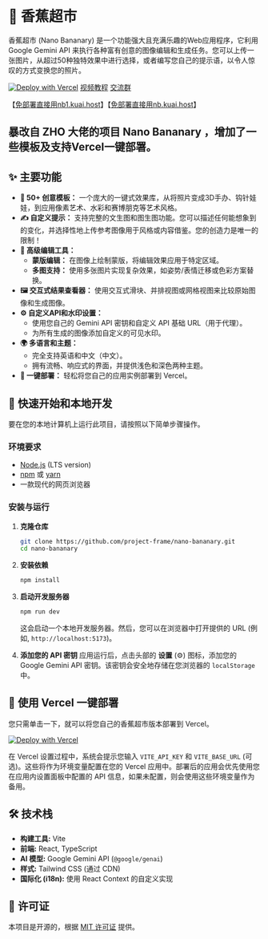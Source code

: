 # 🍌 香蕉超市

香蕉超市 (Nano Bananary) 是一个功能强大且充满乐趣的Web应用程序，它利用 Google Gemini API 来执行各种富有创意的图像编辑和生成任务。您可以上传一张图片，从超过50种独特效果中进行选择，或者编写您自己的提示语，以令人惊叹的方式变换您的照片。

[![Deploy with Vercel](https://vercel.com/button)](https://vercel.com/new/clone?repository-url=https%3A%2F%2Fgithub.com%2Fnb-apps%2Fnano-bananary)  [视频教程](https://www.bilibili.com/video/BV1UuHGzHEbb/) [交流群](https://cnb.cool/fuliai/comfyui/-/issues/11)


【[免部署直接用nb1.kuai.host](https://nb1.kuai.host/)】【[免部署直接用nb.kuai.host](https://nb.kuai.host/)】

暴改自 ZHO 大佬的项目 Nano Bananary ，增加了一些模板及支持Vercel一键部署。
---

## ✨ 主要功能

- **📸 50+ 创意模板：** 一个庞大的一键式效果库，从将照片变成3D手办、钩针娃娃，到应用像素艺术、水彩和赛博朋克等艺术风格。
- **✍️ 自定义提示：** 支持完整的文生图和图生图功能。您可以描述任何能想象到的变化，并选择性地上传参考图像用于风格或内容借鉴。您的创造力是唯一的限制！
- **🎨 高级编辑工具：**
  - **蒙版编辑：** 在图像上绘制蒙版，将编辑效果应用于特定区域。
  - **多图支持：** 使用多张图片实现复杂效果，如姿势/表情迁移或色彩方案替换。
- **🖼️ 交互式结果查看器：** 使用交互式滑块、并排视图或网格视图来比较原始图像和生成图像。
- **⚙️ 自定义API和水印设置：**
  - 使用您自己的 Gemini API 密钥和自定义 API 基础 URL（用于代理）。
  - 为所有生成的图像添加自定义的可见水印。
- **🌍 多语言和主题：**
  - 完全支持英语和中文（中文）。
  - 拥有流畅、响应式的界面，并提供浅色和深色两种主题。
- **🚀 一键部署：** 轻松将您自己的应用实例部署到 Vercel。

## 🚀 快速开始和本地开发

要在您的本地计算机上运行此项目，请按照以下简单步骤操作。

### 环境要求

- [Node.js](https://nodejs.org/) (LTS version)
- [npm](https://www.npmjs.com/) 或 [yarn](https://yarnpkg.com/)
- 一款现代的网页浏览器

### 安装与运行

1.  **克隆仓库**
    ```bash
    git clone https://github.com/project-frame/nano-bananary.git
    cd nano-bananary
    ```

2.  **安装依赖**
    ```bash
    npm install
    ```

3.  **启动开发服务器**
    ```bash
    npm run dev
    ```
    这会启动一个本地开发服务器。然后，您可以在浏览器中打开提供的 URL (例如, `http://localhost:5173`)。

4.  **添加您的 API 密钥**
    应用运行后，点击头部的 **设置** (⚙️) 图标，添加您的 Google Gemini API 密钥。该密钥会安全地存储在您浏览器的 `localStorage` 中。

## 🚀 使用 Vercel 一键部署

您只需单击一下，就可以将您自己的香蕉超市版本部署到 Vercel。

[![Deploy with Vercel](https://vercel.com/button)](https://vercel.com/new/clone?repository-url=https%3A%2F%2Fgithub.com%2Fnb-apps%2Fnano-bananary)


在 Vercel 设置过程中，系统会提示您输入 `VITE_API_KEY` 和 `VITE_BASE_URL` (可选)。这些将作为环境变量配置在您的 Vercel 应用中。部署后的应用会优先使用您在应用内设置面板中配置的 API 信息，如果未配置，则会使用这些环境变量作为备用。

## 🛠️ 技术栈

- **构建工具:** Vite
- **前端:** React, TypeScript
- **AI 模型:** Google Gemini API (`@google/genai`)
- **样式:** Tailwind CSS (通过 CDN)
- **国际化 (i18n):** 使用 React Context 的自定义实现

## 📄 许可证

本项目是开源的，根据 [MIT 许可证](LICENSE) 提供。
